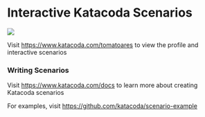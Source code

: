 # Interactive Katacoda Scenarios

[![](http://shields.katacoda.com/katacoda/tomatoares/count.svg)](https://www.katacoda.com/tomatoares "Get your profile on Katacoda.com")

Visit https://www.katacoda.com/tomatoares to view the profile and interactive scenarios

### Writing Scenarios
Visit https://www.katacoda.com/docs to learn more about creating Katacoda scenarios

For examples, visit https://github.com/katacoda/scenario-example
